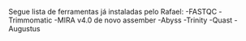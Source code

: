 Segue lista de ferramentas já instaladas pelo Rafael: 
-FASTQC 
-Trimmomatic 
-MIRA v4.0 de novo assember 
-Abyss 
-Trinity 
-Quast 
-Augustus  
